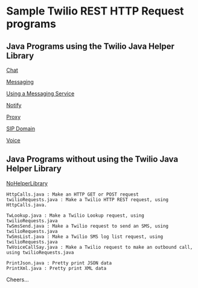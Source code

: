 # Sample Twilio REST HTTP Request programs

## Java Programs using the Twilio Java Helper Library

 [Chat](https://github.com/tigerfarm/JavaTwSamples/tree/master/chat)

[Messaging](https://github.com/tigerfarm/JavaTwSamples/tree/master/messaging)

[Using a Messaging Service](https://github.com/tigerfarm/JavaTwSamples/tree/master/messaging_service)

[Notify](https://github.com/tigerfarm/JavaTwSamples/tree/master/notify)

[Proxy](https://github.com/tigerfarm/JavaTwSamples/tree/master/proxy)

[SIP Domain](https://github.com/tigerfarm/JavaTwSamples/tree/master/sipdomain)

[Voice](https://github.com/tigerfarm/JavaTwSamples/tree/master/voice)


## Java Programs without using the Twilio Java Helper Library

[NoHelperLibrary](https://github.com/tigerfarm/JavaTwSamples/tree/master/NoHelperLibrary)
````
HttpCalls.java : Make an HTTP GET or POST request
twilioRequests.java : Make a Twilio HTTP REST request, using HttpCalls.java.

TwLookup.java : Make a Twilio Lookup request, using twilioRequests.java
TwSmsSend.java : Make a Twilio request to send an SMS, using twilioRequests.java
TwSmsList.java : Make a Twilio SMS log list request, using twilioRequests.java
TwVoiceCallSay.java : Make a Twilio request to make an outbound call, using twilioRequests.java

PrintJson.java : Pretty print JSON data
PrintXml.java : Pretty print XML data
````

Cheers...
